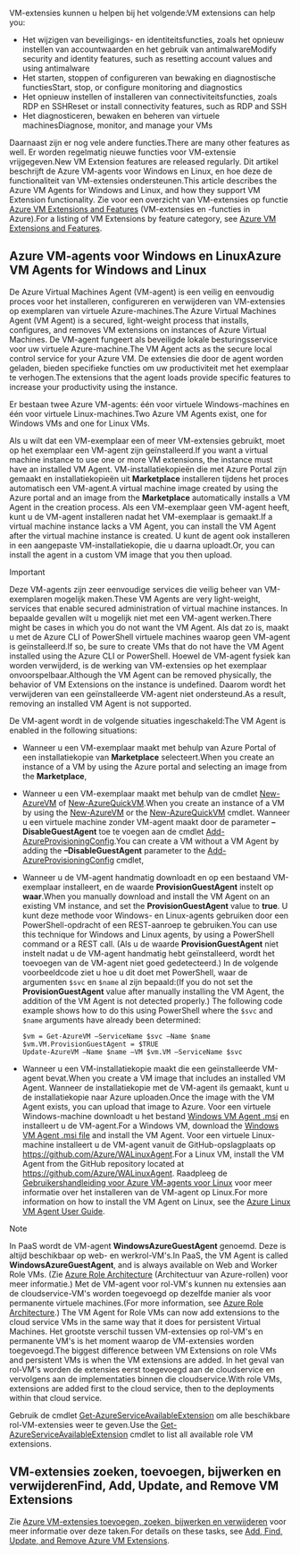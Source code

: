 

<span data-ttu-id="320c1-101">VM-extensies kunnen u helpen bij het volgende:</span><span class="sxs-lookup"><span data-stu-id="320c1-101">VM extensions can help you:</span></span>

* <span data-ttu-id="320c1-102">Het wijzigen van beveiligings- en identiteitsfuncties, zoals het opnieuw instellen van accountwaarden en het gebruik van antimalware</span><span class="sxs-lookup"><span data-stu-id="320c1-102">Modify security and identity features, such as resetting account values and using antimalware</span></span>
* <span data-ttu-id="320c1-103">Het starten, stoppen of configureren van bewaking en diagnostische functies</span><span class="sxs-lookup"><span data-stu-id="320c1-103">Start, stop, or configure monitoring and diagnostics</span></span>
* <span data-ttu-id="320c1-104">Het opnieuw instellen of installeren van connectiviteitsfuncties, zoals RDP en SSH</span><span class="sxs-lookup"><span data-stu-id="320c1-104">Reset or install connectivity features, such as RDP and SSH</span></span>
* <span data-ttu-id="320c1-105">Het diagnosticeren, bewaken en beheren van virtuele machines</span><span class="sxs-lookup"><span data-stu-id="320c1-105">Diagnose, monitor, and manage your VMs</span></span>

<span data-ttu-id="320c1-106">Daarnaast zijn er nog vele andere functies.</span><span class="sxs-lookup"><span data-stu-id="320c1-106">There are many other features as well.</span></span> <span data-ttu-id="320c1-107">Er worden regelmatig nieuwe functies voor VM-extensie vrijgegeven.</span><span class="sxs-lookup"><span data-stu-id="320c1-107">New VM Extension features are released regularly.</span></span> <span data-ttu-id="320c1-108">Dit artikel beschrijft de Azure VM-agents voor Windows en Linux, en hoe deze de functionaliteit van VM-extensies ondersteunen.</span><span class="sxs-lookup"><span data-stu-id="320c1-108">This article describes the Azure VM Agents for Windows and Linux, and how they support VM Extension functionality.</span></span> <span data-ttu-id="320c1-109">Zie voor een overzicht van VM-extensies op functie [Azure VM Extensions and Features](../articles/virtual-machines/windows/extensions-features.md?toc=%2fazure%2fvirtual-machines%2fwindows%2ftoc.json) (VM-extensies en -functies in Azure).</span><span class="sxs-lookup"><span data-stu-id="320c1-109">For a listing of VM Extensions by feature category, see [Azure VM Extensions and Features](../articles/virtual-machines/windows/extensions-features.md?toc=%2fazure%2fvirtual-machines%2fwindows%2ftoc.json).</span></span>

## <a name="azure-vm-agents-for-windows-and-linux"></a><span data-ttu-id="320c1-110">Azure VM-agents voor Windows en Linux</span><span class="sxs-lookup"><span data-stu-id="320c1-110">Azure VM Agents for Windows and Linux</span></span>
<span data-ttu-id="320c1-111">De Azure Virtual Machines Agent (VM-agent) is een veilig en eenvoudig proces voor het installeren, configureren en verwijderen van VM-extensies op exemplaren van virtuele Azure-machines.</span><span class="sxs-lookup"><span data-stu-id="320c1-111">The Azure Virtual Machines Agent (VM Agent) is a secured, light-weight process that installs, configures, and removes VM extensions on instances of Azure Virtual Machines.</span></span> <span data-ttu-id="320c1-112">De VM-agent fungeert als beveiligde lokale besturingsservice voor uw virtuele Azure-machine.</span><span class="sxs-lookup"><span data-stu-id="320c1-112">The VM Agent acts as the secure local control service for your Azure VM.</span></span> <span data-ttu-id="320c1-113">De extensies die door de agent worden geladen, bieden specifieke functies om uw productiviteit met het exemplaar te verhogen.</span><span class="sxs-lookup"><span data-stu-id="320c1-113">The extensions that the agent loads provide specific features to increase your productivity using the instance.</span></span>

<span data-ttu-id="320c1-114">Er bestaan twee Azure VM-agents: één voor virtuele Windows-machines en één voor virtuele Linux-machines.</span><span class="sxs-lookup"><span data-stu-id="320c1-114">Two Azure VM Agents exist, one for Windows VMs and one for Linux VMs.</span></span>

<span data-ttu-id="320c1-115">Als u wilt dat een VM-exemplaar een of meer VM-extensies gebruikt, moet op het exemplaar een VM-agent zijn geïnstalleerd.</span><span class="sxs-lookup"><span data-stu-id="320c1-115">If you want a virtual machine instance to use one or more VM extensions, the instance must have an installed VM Agent.</span></span> <span data-ttu-id="320c1-116">VM-installatiekopieën die met Azure Portal zijn gemaakt en installatiekopieën uit **Marketplace** installeren tijdens het proces automatisch een VM-agent.</span><span class="sxs-lookup"><span data-stu-id="320c1-116">A virtual machine image created by using the Azure portal and an image from the **Marketplace** automatically installs a VM Agent in the creation process.</span></span> <span data-ttu-id="320c1-117">Als een VM-exemplaar geen VM-agent heeft, kunt u de VM-agent installeren nadat het VM-exemplaar is gemaakt.</span><span class="sxs-lookup"><span data-stu-id="320c1-117">If a virtual machine instance lacks a VM Agent, you can install the VM Agent after the virtual machine instance is created.</span></span> <span data-ttu-id="320c1-118">U kunt de agent ook installeren in een aangepaste VM-installatiekopie, die u daarna uploadt.</span><span class="sxs-lookup"><span data-stu-id="320c1-118">Or, you can install the agent in a custom VM image that you then upload.</span></span>

> [!IMPORTANT]
> <span data-ttu-id="320c1-119">Deze VM-agents zijn zeer eenvoudige services die veilig beheer van VM-exemplaren mogelijk maken.</span><span class="sxs-lookup"><span data-stu-id="320c1-119">These VM Agents are very light-weight, services that enable secured administration of virtual machine instances.</span></span> <span data-ttu-id="320c1-120">In bepaalde gevallen wilt u mogelijk niet met een VM-agent werken.</span><span class="sxs-lookup"><span data-stu-id="320c1-120">There might be cases in which you do not want the VM Agent.</span></span> <span data-ttu-id="320c1-121">Als dat zo is, maakt u met de Azure CLI of PowerShell virtuele machines waarop geen VM-agent is geïnstalleerd.</span><span class="sxs-lookup"><span data-stu-id="320c1-121">If so, be sure to create VMs that do not have the VM Agent installed using the Azure CLI or PowerShell.</span></span> <span data-ttu-id="320c1-122">Hoewel de VM-agent fysiek kan worden verwijderd, is de werking van VM-extensies op het exemplaar onvoorspelbaar.</span><span class="sxs-lookup"><span data-stu-id="320c1-122">Although the VM Agent can be removed physically, the behavior of VM Extensions on the instance is undefined.</span></span> <span data-ttu-id="320c1-123">Daarom wordt het verwijderen van een geïnstalleerde VM-agent niet ondersteund.</span><span class="sxs-lookup"><span data-stu-id="320c1-123">As a result, removing an installed VM Agent is not supported.</span></span>
>

<span data-ttu-id="320c1-124">De VM-agent wordt in de volgende situaties ingeschakeld:</span><span class="sxs-lookup"><span data-stu-id="320c1-124">The VM Agent is enabled in the following situations:</span></span>

* <span data-ttu-id="320c1-125">Wanneer u een VM-exemplaar maakt met behulp van Azure Portal of een installatiekopie van **Marketplace** selecteert.</span><span class="sxs-lookup"><span data-stu-id="320c1-125">When you create an instance of a VM by using the Azure portal and selecting an image from the **Marketplace**,</span></span>
* <span data-ttu-id="320c1-126">Wanneer u een VM-exemplaar maakt met behulp van de cmdlet [New-AzureVM](https://msdn.microsoft.com/library/azure/dn495254.aspx) of [New-AzureQuickVM](https://msdn.microsoft.com/library/azure/dn495183.aspx).</span><span class="sxs-lookup"><span data-stu-id="320c1-126">When you create an instance of a VM by using the [New-AzureVM](https://msdn.microsoft.com/library/azure/dn495254.aspx) or the [New-AzureQuickVM](https://msdn.microsoft.com/library/azure/dn495183.aspx) cmdlet.</span></span> <span data-ttu-id="320c1-127">Wanneer u een virtuele machine zonder VM-agent maakt door de parameter **–DisableGuestAgent** toe te voegen aan de cmdlet [Add-AzureProvisioningConfig](https://msdn.microsoft.com/library/azure/dn495299.aspx).</span><span class="sxs-lookup"><span data-stu-id="320c1-127">You can create a VM without a VM Agent by adding the **–DisableGuestAgent** parameter to the [Add-AzureProvisioningConfig](https://msdn.microsoft.com/library/azure/dn495299.aspx) cmdlet,</span></span>

* <span data-ttu-id="320c1-128">Wanneer u de VM-agent handmatig downloadt en op een bestaand VM-exemplaar installeert, en de waarde **ProvisionGuestAgent** instelt op **waar**.</span><span class="sxs-lookup"><span data-stu-id="320c1-128">When you manually download and install the VM Agent on an existing VM instance, and set the **ProvisionGuestAgent** value to **true**.</span></span> <span data-ttu-id="320c1-129">U kunt deze methode voor Windows- en Linux-agents gebruiken door een PowerShell-opdracht of een REST-aanroep te gebruiken.</span><span class="sxs-lookup"><span data-stu-id="320c1-129">You can use this technique for Windows and Linux agents, by using a PowerShell command or a REST call.</span></span> <span data-ttu-id="320c1-130">(Als u de waarde **ProvisionGuestAgent** niet instelt nadat u de VM-agent handmatig hebt geïnstalleerd, wordt het toevoegen van de VM-agent niet goed gedetecteerd.) In de volgende voorbeeldcode ziet u hoe u dit doet met PowerShell, waar de argumenten `$svc` en `$name` al zijn bepaald:</span><span class="sxs-lookup"><span data-stu-id="320c1-130">(If you do not set the **ProvisionGuestAgent** value after manually installing the VM Agent, the addition of the VM Agent is not detected properly.) The following code example shows how to do this using PowerShell where the `$svc` and `$name` arguments have already been determined:</span></span>

      $vm = Get-AzureVM –ServiceName $svc –Name $name
      $vm.VM.ProvisionGuestAgent = $TRUE
      Update-AzureVM –Name $name –VM $vm.VM –ServiceName $svc

* <span data-ttu-id="320c1-131">Wanneer u een VM-installatiekopie maakt die een geïnstalleerde VM-agent bevat.</span><span class="sxs-lookup"><span data-stu-id="320c1-131">When you create a VM image that includes an installed VM Agent.</span></span> <span data-ttu-id="320c1-132">Wanneer de installatiekopie met de VM-agent ils gemaakt, kunt u de installatiekopie naar Azure uploaden.</span><span class="sxs-lookup"><span data-stu-id="320c1-132">Once the image with the VM Agent exists, you can upload that image to Azure.</span></span> <span data-ttu-id="320c1-133">Voor een virtuele Windows-machine downloadt u het bestand [Windows VM Agent .msi](http://go.microsoft.com/fwlink/?LinkID=394789) en installeert u de VM-agent.</span><span class="sxs-lookup"><span data-stu-id="320c1-133">For a Windows VM, download the [Windows VM Agent .msi file](http://go.microsoft.com/fwlink/?LinkID=394789) and install the VM Agent.</span></span> <span data-ttu-id="320c1-134">Voor een virtuele Linux-machine installeert u de VM-agent vanuit de GitHub-opslagplaats op <https://github.com/Azure/WALinuxAgent>.</span><span class="sxs-lookup"><span data-stu-id="320c1-134">For a Linux VM, install the VM Agent from the GitHub repository located at <https://github.com/Azure/WALinuxAgent>.</span></span> <span data-ttu-id="320c1-135">Raadpleeg de [Gebruikershandleiding voor Azure VM-agents voor Linux](../articles/virtual-machines/linux/agent-user-guide.md?toc=%2fazure%2fvirtual-machines%2flinux%2ftoc.json) voor meer informatie over het installeren van de VM-agent op Linux.</span><span class="sxs-lookup"><span data-stu-id="320c1-135">For more information on how to install the VM Agent on Linux, see the [Azure Linux VM Agent User Guide](../articles/virtual-machines/linux/agent-user-guide.md?toc=%2fazure%2fvirtual-machines%2flinux%2ftoc.json).</span></span>

> [!NOTE]
> <span data-ttu-id="320c1-136">In PaaS wordt de VM-agent **WindowsAzureGuestAgent** genoemd. Deze is altijd beschikbaar op web- en werkrol-VM's.</span><span class="sxs-lookup"><span data-stu-id="320c1-136">In PaaS, the VM Agent is called **WindowsAzureGuestAgent**, and is always available on Web and Worker Role VMs.</span></span> <span data-ttu-id="320c1-137">(Zie [Azure Role Architecture](http://blogs.msdn.com/b/kwill/archive/2011/05/05/windows-azure-role-architecture.aspx) (Architectuur van Azure-rollen) voor meer informatie.) Met de VM-agent voor rol-VM's kunnen nu extensies aan de cloudservice-VM's worden toegevoegd op dezelfde manier als voor permanente virtuele machines.</span><span class="sxs-lookup"><span data-stu-id="320c1-137">(For more information, see [Azure Role Architecture](http://blogs.msdn.com/b/kwill/archive/2011/05/05/windows-azure-role-architecture.aspx).) The VM Agent for Role VMs can now add extensions to the cloud service VMs in the same way that it does for persistent Virtual Machines.</span></span> <span data-ttu-id="320c1-138">Het grootste verschil tussen VM-extensies op rol-VM's en permanente VM's is het moment waarop de VM-extensies worden toegevoegd.</span><span class="sxs-lookup"><span data-stu-id="320c1-138">The biggest difference between VM Extensions on role VMs and persistent VMs is when the VM extensions are added.</span></span> <span data-ttu-id="320c1-139">In het geval van rol-VM's worden de extensies eerst toegevoegd aan de cloudservice en vervolgens aan de implementaties binnen die cloudservice.</span><span class="sxs-lookup"><span data-stu-id="320c1-139">With role VMs, extensions are added first to the cloud service, then to the deployments within that cloud service.</span></span>
>
> <span data-ttu-id="320c1-140">Gebruik de cmdlet [Get-AzureServiceAvailableExtension](https://msdn.microsoft.com/library/azure/dn722498.aspx) om alle beschikbare rol-VM-extensies weer te geven.</span><span class="sxs-lookup"><span data-stu-id="320c1-140">Use the [Get-AzureServiceAvailableExtension](https://msdn.microsoft.com/library/azure/dn722498.aspx) cmdlet to list all available role VM extensions.</span></span>
>
>

## <a name="find-add-update-and-remove-vm-extensions"></a><span data-ttu-id="320c1-141">VM-extensies zoeken, toevoegen, bijwerken en verwijderen</span><span class="sxs-lookup"><span data-stu-id="320c1-141">Find, Add, Update, and Remove VM Extensions</span></span>
<span data-ttu-id="320c1-142">Zie [Azure VM-extensies toevoegen, zoeken, bijwerken en verwijderen](../articles/virtual-machines/windows/classic/manage-extensions.md?toc=%2fazure%2fvirtual-machines%2fwindows%2fclassic%2ftoc.json) voor meer informatie over deze taken.</span><span class="sxs-lookup"><span data-stu-id="320c1-142">For details on these tasks, see [Add, Find, Update, and Remove Azure VM Extensions](../articles/virtual-machines/windows/classic/manage-extensions.md?toc=%2fazure%2fvirtual-machines%2fwindows%2fclassic%2ftoc.json).</span></span>
